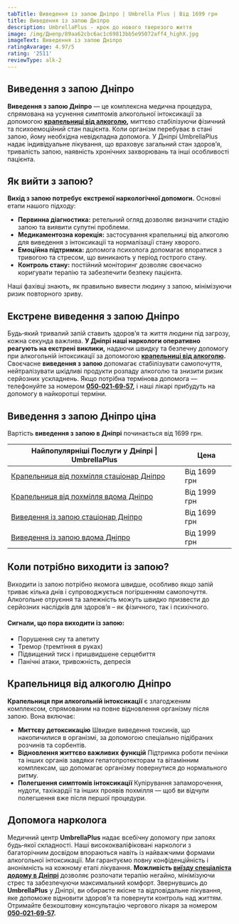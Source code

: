 ```yaml
---
tabTitle: Виведення із запою Дніпро | Umbrella Plus | Від 1699 грн
title: Виведення із запою Дніпро
description: UmbrellaPlus - крок до нового тверезого життя
image: /img/Днепр/89aa62cbc6ac1c69813bb5e95072aff4_highX.jpg
imageText: Виведення із запою Дніпро
ratingAvarage: 4.97/5
rating: '2511'
reviewType: alk-2
---
```


## Виведення з запою Дніпро

**Виведення з запою Дніпро** — це комплексна медична процедура, спрямована на усунення симптомів алкогольної інтоксикації за допомогою **[крапельниці від алкоголю](https://umbrella-plus.com.ua/uk/dnepr/kapelnica_ot_alkogola_dnepr/),** миттєво стабілізуючи фізичний та психоемоційний стан пацієнта. Коли організм перебуває в стані запою, йому необхідна невідкладна допомога. У Дніпрі UmbrellaPlus надає індивідуальне лікування, що враховує загальний стан здоров’я, тривалість запою, наявність хронічних захворювань та інші особливості пацієнта.

## Як вийти з запою?

**Вихід з запою потребує екстреної наркологічної допомоги.** Основні етапи нашого підходу:

* **Первинна діагностика:** ретельний огляд дозволяє визначити стадію запою та виявити супутні проблеми.
* **Медикаментозна корекція:** застосування крапельниці від алкоголю для виведення з інтоксикації та нормалізації стану хворого.
* **Емоційна підтримка:** допомога психолога допомагає впоратися з тривогою та стресом, що виникають у період гострого стану.
* **Контроль стану:** постійний моніторинг дозволяє своєчасно коригувати терапію та забезпечити безпеку пацієнта.

Наші фахівці знають, як правильно вивести людину з запою, мінімізуючи ризик повторного зриву.

## Екстрене виведення з запою Дніпро

Будь‑який тривалий запій ставить здоров’я та життя людини під загрозу, кожна секунда важлива. **У Дніпрі наші наркологи оперативно реагують на екстрені виклики,** надаючи швидку та безпечну допомогу при алкогольній інтоксикації за допомогою **[крапельниці від алкоголю](https://umbrella-plus.com.ua/uk/dnepr/kapelnica_ot_alkogola_dnepr/).** Своєчасне **виведення з запою** допомагає стабілізувати самопочуття, нейтралізувати шкідливі продукти розпаду алкоголю та знизити ризик серйозних ускладнень. Якщо потрібна термінова допомога — телефонуйте за номером **[050‑021‑69‑57](tel:0500216957),** і наші лікарі прибудуть на допомогу в найкоротші терміни.

## Виведення з запою Дніпро ціна

Вартість **виведення з запою в Дніпрі** починається від 1699 грн.

| Найпопулярніші Послуги у Дніпрі \| UmbrellaPlus                              | Цена         |
| ---------------------------------------------------------------------------- | ------------ |
| [Крапельниця від похмілля стаціонар Дніпро](Kapelnica_ot_alkogola_dnepr)     | Від 1699 грн |
| [Крапельниця від похмілля вдома Дніпро](Kapelnica_ot_alkogola_na_domy_dnepr) | Від 1999 грн |
| [Виведення із запою стаціонар Дніпро](Vivod-iz-zapoia-dnepr-ua)              | Від 1699 грн |
| [Виведення із запою вдома Дніпро](Vivod-iz-zapoia-na-domy-dnepr-ua)          | Від 1999 грн |

## Коли потрібно виходити із запою?

Виходити із запою потрібно якомога швидше, особливо якщо запій триває кілька днів і супроводжується погіршенням самопочуття. Алкогольне отруєння та залежність можуть швидко призвести до серйозних наслідків для здоров’я – як фізичного, так і психічного.

#### Сигнали, що пора виходити із запою:

* Порушення сну та апетиту
* Тремор (тремтіння в руках)
* Підвищений тиск і пришвидшене серцебиття
* Панічні атаки, тривожність, депресія

## Крапельниця від алкоголю Дніпро

**Крапельниця при алкогольній інтоксикації** є злагодженим комплексом, спрямованим на повне відновлення організму після запою. Вона включає:

* **Миттєву детоксикацію**
  Швидке виведення токсинів, що накопичилися в організмі, за допомогою спеціально підібраних розчинів та сорбентів.
* **Відновлення життєво важливих функцій**
  Підтримка роботи печінки та інших органів завдяки гепатопротекторам та вітамінним комплексам, що допомагає організму повернутися до нормального ритму.
* **Полегшення симптомів інтоксикації**
  Купірування запаморочення, нудоти, тахікардії та інших проявів похмілля — щоб ви відчули полегшення вже після першої процедури.

## Допомога нарколога

Медичний центр **UmbrellaPlus** надає всебічну допомогу при запоях будь‑якої складності. Наші висококваліфіковані наркологи з багаторічним досвідом впораються навіть із найважчими формами алкогольної інтоксикації. Ми гарантуємо повну конфіденційність і анонімність на кожному етапі лікування. **Можливість [виїзду спеціаліста додому в Дніпрі](https://umbrella-plus.com.ua/uk/dnepr/kapelnica_ot_alkogola_na_domy_dnepr/)** дозволяє розпочати терапію негайно, мінімізуючи стрес та забезпечуючи максимальний комфорт. Звернувшись до **UmbrellaPlus** у Дніпрі, ви обираєте якісне та відповідальне лікування, яке допоможе відновити здоров’я та повернути контроль над життям. Отримайте безкоштовну консультацію чергового лікаря за номером **[050‑021‑69‑57](tel:0500216957).**
